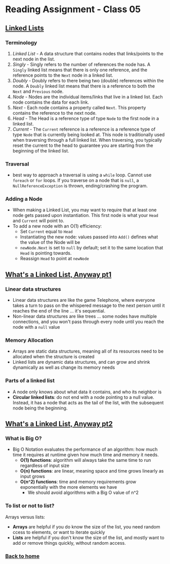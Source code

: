 # Reading Assignment - Class 05

## [Linked Lists](https://codefellows.github.io/common_curriculum/data_structures_and_algorithms/Code_401/class-05/resources/singly_linked_list.html)

### Terminology

1. *Linked List* - A data structure that contains nodes that links/points to the next node in the list.
1. *Singly* - Singly refers to the number of references the node has. A `Singly` linked list means that there is only one reference, and the reference points to the `Next` node in a linked list.
1. *Doubly* - Doubly refers to there being two (double) references within the node. A `Doubly` linked list means that there is a reference to both the `Next` and `Previous` node.
1. *Node* - Nodes are the individual items/links that live in a linked list. Each node contains the data for each link.
1. *Next* - Each node contains a property called `Next`. This property contains the reference to the next node.
1. *Head* - The Head is a reference type of type `Node` to the first node in a linked list.
1. *Current* - The `Current` reference is a reference is a reference type of type `Node` that is currently being looked at. This node is traditionally used when traversing through a full linked list. When traversing, you typically reset the current to the head to guarantee you are starting from the beginning of the linked list.

### Traversal

- best way to approach a traversal is using a `while` loop. Cannot use `foreach` or `for` loops. If you traverse on a node that is `null`, a `NullReferenceException` is thrown, ending/crashing the program.

### Adding a Node

- When making a Linked List, you may want to require that at least one node gets passed upon instantiation. This first node is what your `Head` and `Current` will point to.
- To add a new node with an O(1) efficiency:
  - Set `Current` equal to `Head`
  - Instantiating the new node: values passed into `Add()` defines what the value of the Node will be
  - `newNode.Next` is set to `null` by default; set it to the same location that `Head` is pointing towards.
  - Reassign `Head` to point at `newNode`

## [What's a Linked List, Anyway pt1](https://medium.com/basecs/whats-a-linked-list-anyway-part-1-d8b7e6508b9d)

### Linear data structures

- Linear data structures are like the game Telephone, where everyone takes a turn to pass on the whispered message to the next person until it reaches the end of the line ... it's sequential.
- Non-linear data structures are like trees ... some nodes have multiple connections, and you won't pass through every node until you reach the node with a `null` value

### Memory Allocation

- Arrays are static data structures, meaning all of its resources need to be allocated when the structure is created
- Linked lists are dynamic data structures, and can grow and shrink dynamically as well as change its memory needs

### Parts of a linked list

- A node only knows about what data it contains, and who its neighbor is
- **Circular linked lists**: do not end with a node pointing to a null value. Instead, it has a node that acts as the tail of the list, with the subsequent node being the beginning.

## [What's a Linked List, Anyway pt2](https://medium.com/basecs/whats-a-linked-list-anyway-part-2-131d96f71996)

### What is Big O?

- Big O Notation evaluates the performance of an algorithm: how much time it requires at runtime given how much time and memory it needs.
  - **O(1) functions**: algorithm will always take the same time to run regardless of input size
  - **O(n) functions**: are linear, meaning space and time grows linearly as input grows
  - **O(n^2) functions**: time and memory requirements grow exponentially with the more elements we have
    - We should avoid algorithms with a Big O value of n^2

### To list or not to list?

Arrays versus lists:

- **Arrays** are helpful if you do know the size of the list, you need random ccess to elements, or want to iterate quickly
- **Lists** are helpful if you don't know the size of the list, and mostly want to add or remove things quickly, without random access.

### [Back to home](https://dcalhoun286.github.io/reading-notes/)
